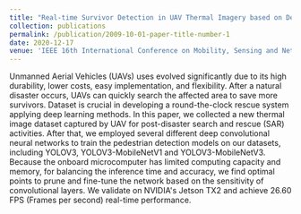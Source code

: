 ```yaml
---
title: "Real-time Survivor Detection in UAV Thermal Imagery based on Deep Learning"
collection: publications
permalink: /publication/2009-10-01-paper-title-number-1
date: 2020-12-17
venue: 'IEEE 16th International Conference on Mobility, Sensing and Networking (MSN)'
---
```


Unmanned Aerial Vehicles (UAVs) uses evolved significantly due to its high durability, lower costs, easy implementation, and flexibility. After a natural disaster occurs, UAVs can quickly search the affected area to save more survivors. Dataset is crucial in developing a round-the-clock rescue system applying deep learning methods. In this paper, we collected a new thermal image dataset captured by UAV for post-disaster search and rescue (SAR) activities. After that, we employed several different deep convolutional neural networks to train the pedestrian detection models on our datasets, including YOLOV3, YOLOV3-MobileNetV1 and YOLOV3-MobileNetV3. Because the onboard microcomputer has limited computing capacity and memory, for balancing the inference time and accuracy, we find optimal points to prune and fine-tune the network based on the sensitivity of convolutional layers. We validate on NVIDIA's Jetson TX2 and achieve 26.60 FPS (Frames per second) real-time performance.

